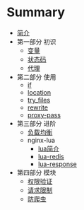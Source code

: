# Summary

* [简介](README.md)
* 第一部分 初识
   * [变量](intro-variable.md)
   * [状态码](intro-code.mds)
   * [代理](intro-proxy.md)
* 第二部分 使用
   * [if](use-if.md)
   * [location](use-location.md)
   * [try_files](use-try-files.md)
   * [rewrite](use-rewrite.md)
   * [proxy-pass](use-proxy-pass.md)
* 第三部分 进阶
   * [负载均衡](advanced-load-balance.md)
   * nginx-lua
      * [lua简介](advanced-lua.md)
      * [lua-redis](advance-lua-redis.md)
      * [lua-response](advance-lua-redis.md)
* 第四部分 模块
   * [权限验证](module-auth.md)
   * [请求限制](module-request-limit.md)
   * [防爬虫](module-reptile.md)

